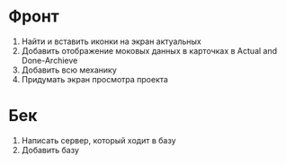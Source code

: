 # Фронт

1. Найти и вставить иконки на экран актуальных
2. Добавить отображение моковых данных в карточках в Actual and Done-Archieve
3. Добавить всю механику
4. Придумать экран просмотра проекта

# Бек

1. Написать сервер, который ходит в базу
2. Добавить базу
